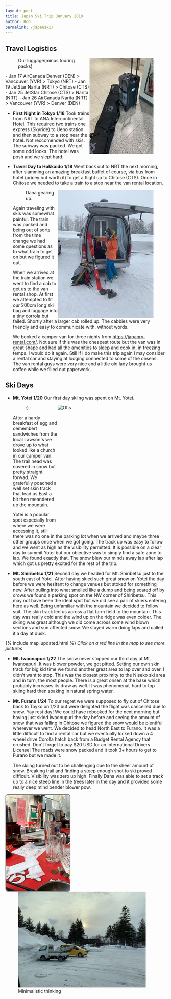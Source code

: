 ```yaml
---
layout: post
title: Japan Ski Trip January 2019
author: Rob
permalink: /japanski/
---
```

## **Travel Logistics**
  
  <figure>
  <img src="/assets/images/luggage.JPG" alt="Otis" style="width:200px;height:300px; float: right" >
  <figcaption>Our luggage(minus touring packs)</figcaption>
  </Figure>
  - Jan 17 AirCanada Denver (DEN) > Vancouver (YVR) > Tokyo (NRT)
  - Jan 19 JetStar Narita (NRT) > Chitose (CTS)
  - Jan 25 JetStar Chitose (CTS) > Narita (NRT)
  - Jan 26 AirCanada Narita (NRT) > Vancouver (YVR) > Denver (DEN)

- **First Night in Tokyo 1/18**
Took trains from NRT to ANA Intercontinental Hotel.  This required two trains one express (Skyride) to Ueno station and then subway to a stop near the hotel.  Not reccomended with skis. The subway was packed. We got some odd looks. The hotel was posh and we slept hard.

- **Travel Day to Hokkaido 1/19**
Went back out to NRT the next morning, after slamming an amazing breakfast buffet of course, via bus from hotel (pricey but worth it) to get a flight up to Chitose (CTS). Once in Chitose we needed to take a train to a stop near the van rental location.
  
  <figure>
  <img src="/assets/images/IMG-3949.JPG" alt="Otis" style="width:300px;height:400px; float: right" >
  <figcaption>Dana gearing up.</figcaption>
  </Figure>   
  Again traveling with skis was somewhat painful.  The train was packed and being out of sorts from the time change we had some questions as to what train to get on but we figured it out.
  

  When we arrived at the train station we went to find a cab to get us to the van rental shop.  At first we attempted to fit our 200cm long ski bag and luggage into a tiny corrola but failed.  Shortly after a larger cab rolled up. The cabbies were very friendly and easy to communicate with, without words.

  We booked a camper van for three nights from https://japanrv-rental.com/.  Not sure if this was the cheapest route but the van was in great shape and had all the amenities to sleep and cook in, in freezing temps.  I would do it again.  Still if I do make this trip again I may consider a rental car and staying at lodging connected to some of the onsens.  The van rental guys were very nice and a little old lady brought us coffee while we filled out paperwork.
  

## **Ski Days** 

- **Mt. Yotei 1/20**
Our first day skiing was spent on Mt. Yotei.  
  <figure>
  <img src="/assets/images/yotei_freshies.JPG" alt="Otis" style="width:300px;height:400px; float: right" >
  <figcaption>:)</figcaption>
  </Figure>After a hardy breakfast of egg and cemembert sandwiches from the local Lawson's we drove up to what looked like a church in our camper van. The trail head was covered in snow but pretty straight forwad.  We gratefully poached a well set skin track that lead us East a bit then meandered up the mountain.  

  Yotei is a popular spot especially from where we were accessing it, still there was no one in the parking lot when we arrived and maybe three other groups once when we got going.  The track up was easy to follow and we went as high as the visibility permitted. It is possible on a clear day to summit Yotei but our objective was to simply find a safe zone to lap.  We found exactly that.  The snow blew our minds away lap after lap which got us pretty excited for the rest of the trip.

- **Mt. Shiribetsu 1/21**
Second day we headed for Mt. Shiribetsu just to the south east of Yotei.  After having skied such great snow on Yotei the day before we were hesitant to change venues but stoked for something new.   After pulling into what smelled like a dump and being scared off by crows we found a parking spot on the NW corner of Shiribetsu.  This may not have been the ideal spot but we did see a pair of skiers entering here as well.  Being unfamiliar with the mountain we decided to follow suit.  The skin track led us across a flat farm field to the mountain.  This day was really cold and the wind up on the ridge was even colder. The skiing was great although we did come across some wind blown sections and sun affected snow. We stayed warm doing laps and called it a day at dusk.


{% include map_updated.html %}
*Click on a red line in the map to see more pictures*

- **Mt. Iwaonapuri 1/22**
The snow never stopped our third day at Mt. Iwanoapuri. It was blower powder, we got pitted.  Setting our own skin track for big kid time we found another great area to lap over and over. I didn't want to stop.  This was the closest proximity to the Niseko ski area and in turn, the most people.  There is a great onsen at the base which probably increases its draw as well.  It was phenomenal, hard to top skiing hard then soaking in natural spring water.

- **Mt. Furano 1/24**
To our regret we were supposed to fly out of Chitose back to Toyko on 1/23 but were delighted the flight was cancelled due to snow. Yay rest day!  We could have rebooked for the next morning but having just skied Iwaonupuri the day before and seeing the amount of snow that was falling in Chitose we figured the snow would be plentiful wherever we went.  We decided to head North East to Furano.  It was a little difficult to find a rental car but we eventually locked down a 4 wheel drive Corolla hatch back from a Budget Rental Agency that crushed.  Don't forget to pay $20 USD for an International Drivers License! The roads were snow packed and it took 3+ hours to get to Furano but we made it.  

  The skiing turned out to be challenging due to the sheer amount of snow.  Breaking trail and finding a steep enough shot to ski proved difficult.  Visibility was zero up high.  Finally Dana was able to set a track up to a nice steep line in the trees later in the day and it provided some really deep mind bender blower pow.
<img src="/assets/images/tokyo3.jpg" alt="Otis" style="width:200px;height:300px; float: left; border-radius: 8px; border: 2px solid grey">
 <figure>
  <img src="/assets/images/snowmobile.JPG" alt="Otis" style="width:400px;height:300px; float: none" >
  <figcaption>Minimalistic thinking</figcaption>
  </Figure>


